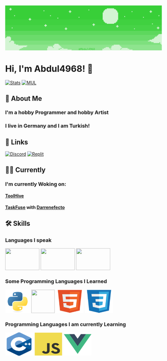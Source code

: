 [![Banner](https://github.com/Abdul4968/Abdul4968/blob/main/Banner.png?raw=true)](https://github.com/Abdul4968 "Pretty Nice Pixel Art")
  
# Hi, I'm Abdul4968! 👋
  
[![Stats](https://github-readme-stats.vercel.app/api?username=Abdul4968&show_icons=true&layout=compact&theme=dark)](https://github.com/Abdul4968)
[![MUL](https://github-readme-stats.vercel.app/api/top-langs/?username=Abdul4968&layout=compact&theme=dark)]([https://replit.com/@Abdul4968](https://github.com/Abdul4968))


## 🚀 About Me

### I'm a hobby Programmer and hobby Artist
### I live in Germany and I am Turkish!


## 🔗 Links

[![Discord](https://img.shields.io/badge/Discord%20(Abdul4968)-darkblue?style=for-the-badge&logo=discord&logoColor=white)](https://discord.com/app "You Can reach me here")
[![Replit](https://img.shields.io/badge/Replit-black?style=for-the-badge&logo=replit&logoColor=orange)](https://replit.com/@Abdul4968 "Code thats in Work!")


## 👩‍💻 Currently

### I'm currently Woking on:
#### [ToolHive](https://github.com/Abdul4968/ToolHive "A hub with tools and games and more *maybe*")
#### [TaskFuse](https://github.com/TaskFuse "Nice Website for Task lists :]") with [Darrenefecto](https://github.com/darrenefecto "My Homie!!!")


## 🛠 Skills
 
### Languages I speak

<a href="https://en.wikipedia.org/wiki/German_language"><img src="https://upload.wikimedia.org/wikipedia/en/thumb/b/ba/Flag_of_Germany.svg/125px-Flag_of_Germany.svg.png" width="110" height="70"><a>
<a href="https://en.wikipedia.org/wiki/English_language"><img src="https://upload.wikimedia.org/wikipedia/en/thumb/a/a4/Flag_of_the_United_States.svg/125px-Flag_of_the_United_States.svg.png" width="110" height="70"><a>
<a href="https://en.wikipedia.org/wiki/Turkish_language"><img src="https://upload.wikimedia.org/wikipedia/commons/thumb/b/b4/Flag_of_Turkey.svg/125px-Flag_of_Turkey.svg.png" width="110" height="70"><a>
  
### Some Programming Languages I Learned
<a href="https://www.python.org/"><img src="https://raw.githubusercontent.com/devicons/devicon/1119b9f84c0290e0f0b38982099a2bd027a48bf1/icons/python/python-original.svg" width="80" height="75"><a>
<a href="https://www.tutorialspoint.com/batch_script/index.htm"><img src="https://cdn-icons-png.flaticon.com/512/4325/4325165.png" width="75" height="75"><a>
<a href="https://www.w3schools.com/html/"><img src="https://raw.githubusercontent.com/devicons/devicon/1119b9f84c0290e0f0b38982099a2bd027a48bf1/icons/html5/html5-original.svg" width="90" height="75"><a>
<a href="https://www.w3schools.com/css/"><img src="https://raw.githubusercontent.com/devicons/devicon/1119b9f84c0290e0f0b38982099a2bd027a48bf1/icons/css3/css3-original.svg" width="90" height="75"><a>

### Programming Languages I am currently Learning
<a href="https://cplusplus.com/"><img src="https://raw.githubusercontent.com/devicons/devicon/1119b9f84c0290e0f0b38982099a2bd027a48bf1/icons/cplusplus/cplusplus-original.svg" width="90" height="75"><a>
<a href="https://www.javascript.com/"><img src="https://raw.githubusercontent.com/devicons/devicon/1119b9f84c0290e0f0b38982099a2bd027a48bf1/icons/javascript/javascript-original.svg" width="90" height="75"><a>
<a href="https://vuejs.org//"><img src="https://raw.githubusercontent.com/devicons/devicon/1119b9f84c0290e0f0b38982099a2bd027a48bf1/icons/vuejs/vuejs-original.svg" width="90" height="75"><a>



  
<!--
#### After that im gonna Work on my [Website](https://github.com/Abdul4968/abdul4968.github.io "its Pretty SH*T")

<a href="https://github.com/Abdul4968"><img src="https://github.com/Abdul4968/Abdul4968/blob/main/Banner.png?raw=true" width="" height=""><a>
### Hi there, I'm Abdul4968 👋
Im a hobby Programmer and hobby Artist, I live in Germany and I am Turkish!
##### My Discord: Abdul4968#2920

<a href="https://github.com/Abdul4968"><img src="https://github-readme-stats.vercel.app/api?username=Abdul4968&show_icons=true&layout=compact&theme=dark" width="" height=""><a>
<a href="https://github.com/Abdul4968"><img src="https://github-readme-stats.vercel.app/api/top-langs/?username=Abdul4968&layout=compact&theme=dark" width="" height=""><a>

## Languages I speak
<a href="https://en.wikipedia.org/wiki/German_language"><img src="https://upload.wikimedia.org/wikipedia/en/thumb/b/ba/Flag_of_Germany.svg/125px-Flag_of_Germany.svg.png" width="110" height="70"><a>
<a href="https://en.wikipedia.org/wiki/English_language"><img src="https://upload.wikimedia.org/wikipedia/en/thumb/a/a4/Flag_of_the_United_States.svg/125px-Flag_of_the_United_States.svg.png" width="110" height="70"><a>
<a href="https://en.wikipedia.org/wiki/Turkish_language"><img src="https://upload.wikimedia.org/wikipedia/commons/thumb/b/b4/Flag_of_Turkey.svg/125px-Flag_of_Turkey.svg.png" width="110" height="70"><a>

## Some Programming Languages I Learned
<a href="https://www.python.org/"><img src="https://raw.githubusercontent.com/devicons/devicon/1119b9f84c0290e0f0b38982099a2bd027a48bf1/icons/python/python-original.svg" width="80" height="75"><a>
<a href="https://www.tutorialspoint.com/batch_script/index.htm"><img src="https://cdn-icons-png.flaticon.com/512/4325/4325165.png" width="75" height="75"><a>
<a href="https://www.w3schools.com/html/"><img src="https://raw.githubusercontent.com/devicons/devicon/1119b9f84c0290e0f0b38982099a2bd027a48bf1/icons/html5/html5-original.svg" width="90" height="75"><a>
<a href="https://www.w3schools.com/css/"><img src="https://raw.githubusercontent.com/devicons/devicon/1119b9f84c0290e0f0b38982099a2bd027a48bf1/icons/css3/css3-original.svg" width="90" height="75"><a>
  
## Programming Languages I am currently Learning
<a href="https://cplusplus.com/"><img src="https://raw.githubusercontent.com/devicons/devicon/1119b9f84c0290e0f0b38982099a2bd027a48bf1/icons/cplusplus/cplusplus-original.svg" width="90" height="75"><a>

##### Replit Account: [Click Here](https://replit.com/@Abdul4968)
-->
